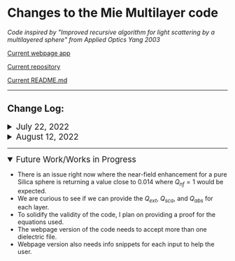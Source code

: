 # Changes to the Mie Multilayer code

*Code inspired by "Improved recursive algorithm for light scattering by a multilayered sphere" from Applied Optics Yang 2003*

[Current webpage app](http://ywangcomp.org/multilayer.html)

[Current repository](https://github.com/kombatEldridge/mieMultilayer/blob/194876399626b4e6be7a885a2d7a52cd65974582/mieMultilayer.py)

[Current README.md](https://kombateldridge.github.io/2022/07/22/Mie-Multilayer-Jupyter-Notebook.html)

---

## Change Log:

<details>
    <summary style="font-size: 14pt">July 22, 2022</summary>
    
* All settings like layer size and dielectric information are stored in a JSON file called `mieSettings.txt`
```
{
    "numLayers": "3",
    "dielectricData": [
        "dielectricFiles/Au_diel.txt",
        "dielectricFiles/Si_diel.txt",
        "dielectricFiles/Ag_diel.txt"
    ],
    "radii": [
        "10",
        "20",
        "30"
    ],
    "dielectricColumns": [
        "1",
        "2",
        "1",
        "2",
        "1",
        "2"
    ],
    "wavelengthInterval": 
        {
            "startWavelength": "300",
            "stopWavelength": "800",
            "intervalWavelength": "1"
        },
    "outputFileName": "mieResults.txt"
}
```

* Each layer of the sphere now uses a separate dielecric file, but dielectric information can come from on file if user simply inputs the same file path multiple times.
* User now forced to use linear interpolation feature.

</details>

<details>
    <summary style="font-size: 14pt">August 12, 2022</summary>
    

* Automatic interpolation optimized to use *polynomial interpolation* for dielectric information (a four-point interpolation inspired by [this resource](https://www.appstate.edu/~grayro/comphys/lecture4_11.pdf)).
* Comments added to code and variable names updated to reflect their function.
* Small optimization changes.
</details>

---

<details open>
    <summary style="font-size: 14pt">Future Work/Works in Progress</summary>
    
* There is an issue right now where the near-field enhancement for a pure Silica sphere is returning a value close to $0.014$ where $Q_{nf}=1$ would be expected.
* We are curious to see if we can provide the $Q_{ext}$, $Q_{sca}$, and $Q_{abs}$ for each layer.
* To solidify the validity of the code, I plan on providing a proof for the equations used.
* The webpage version of the code needs to accept more than one dielectric file.
* Webpage version also needs info snippets for each input to help the user.

</details>